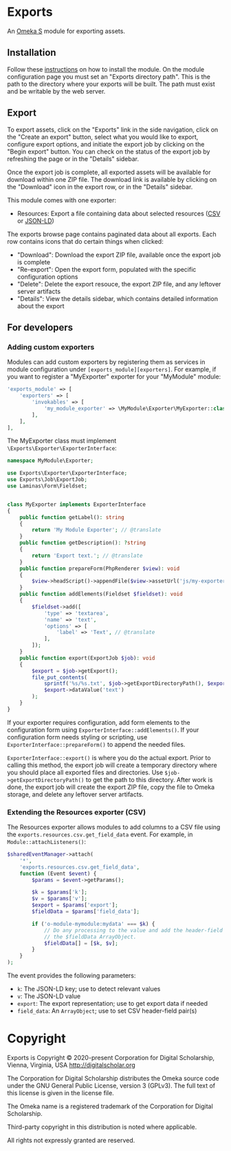 # Exports

An [Omeka S](https://omeka.org/s/) module for exporting assets.

## Installation

Follow these [instructions](https://omeka.org/s/docs/user-manual/modules/) on how
to install the module. On the module configuration page you must set an "Exports
directory path". This is the path to the directory where your exports will be built.
The path must exist and be writable by the web server.

## Export

To export assets, click on the "Exports" link in the side navigation, click on the
"Create an export" button, select what you would like to export, configure export
options, and initiate the export job by clicking on the "Begin export" button. You
can check on the status of the export job by refreshing the page or in the "Details"
sidebar.

Once the export job is complete, all exported assets will be available for download
within one ZIP file. The download link is available by clicking on the "Download"
icon in the export row, or in the "Details" sidebar.

This module comes with one exporter:

- Resources: Export a file containing data about selected resources ([CSV](https://en.wikipedia.org/wiki/Comma-separated_values) or [JSON-LD](https://en.wikipedia.org/wiki/JSON-LD))

The exports browse page contains paginated data about all exports. Each row contains
icons that do certain things when clicked:

- "Download": Download the export ZIP file, available once the export job is complete
- "Re-export": Open the export form, populated with the specific configuration options
- "Delete": Delete the export resouce, the export ZIP file, and any leftover server artifacts
- "Details": View the details sidebar, which contains detailed information about the export

## For developers

### Adding custom exporters

Modules can add custom exporters by registering them as services in module configuration
under `[exports_module][exporters]`. For example, if you want to register a "MyExporter"
exporter for your "MyModule" module:

```php
'exports_module' => [
    'exporters' => [
        'invokables' => [
            'my_module_exporter' => \MyModule\Exporter\MyExporter::class,
        ],
    ],
],
```

The MyExporter class must implement `\Exports\Exporter\ExporterInterface`:

```php
namespace MyModule\Exporter;

use Exports\Exporter\ExporterInterface;
use Exports\Job\ExportJob;
use Laminas\Form\Fieldset;


class MyExporter implements ExporterInterface
{
    public function getLabel(): string
    {
        return 'My Module Exporter'; // @translate
    }
    public function getDescription(): ?string
    {
        return 'Export text.'; // @translate
    }
    public function prepareForm(PhpRenderer $view): void
    {
        $view->headScript()->appendFile($view->assetUrl('js/my-exporter-form.js', 'MyModule'));
    }
    public function addElements(Fieldset $fieldset): void
    {
        $fieldset->add([
            'type' => 'textarea',
            'name' => 'text',
            'options' => [
                'label' => 'Text', // @translate
            ],
        ]);
    }
    public function export(ExportJob $job): void
    {
        $export = $job->getExport();
        file_put_contents(
            sprintf('%s/%s.txt', $job->getExportDirectoryPath(), $export->name()),
            $export->dataValue('text')
        );
    }
}
```

If your exporter requires configuration, add form elements to the configuration
form using `ExporterInterface::addElements()`. If your configuration form needs
styling or scripting, use `ExporterInterface::prepareForm()` to append the needed
files.

`ExporterInterface::export()` is where you do the actual export. Prior to calling
this method, the export job will create a temporary directory where you should place
all exported files and directories. Use `$job->getExportDirectoryPath()` to get
the path to this directory. After work is done, the export job will create the export
ZIP file, copy the file to Omeka storage, and delete any leftover server artifacts.

### Extending the Resources exporter (CSV)

The Resources exporter allows modules to add columns to a CSV file using the
`exports.resources.csv.get_field_data` event. For example, in `Module::attachListeners()`:

```php
$sharedEventManager->attach(
    '*',
    'exports.resources.csv.get_field_data',
    function (Event $event) {
        $params = $event->getParams();

        $k = $params['k'];
        $v = $params['v'];
        $export = $params['export'];
        $fieldData = $params['field_data'];

        if ('o-module-mymodule:mydata' === $k) {
            // Do any processing to the value and add the header-field pair to
            // the $fieldData ArrayObject.
            $fieldData[] = [$k, $v];
        }
    }
);
```

The event provides the following parameters:

- `k`: The JSON-LD key; use to detect relevant values
- `v`: The JSON-LD value
- `export`: The export representation; use to get export data if needed
- `field_data`: An `ArrayObject`; use to set CSV header-field pair(s)

# Copyright

Exports is Copyright © 2020-present Corporation for Digital Scholarship, Vienna,
Virginia, USA http://digitalscholar.org

The Corporation for Digital Scholarship distributes the Omeka source code under
the GNU General Public License, version 3 (GPLv3). The full text of this license
is given in the license file.

The Omeka name is a registered trademark of the Corporation for Digital Scholarship.

Third-party copyright in this distribution is noted where applicable.

All rights not expressly granted are reserved.
